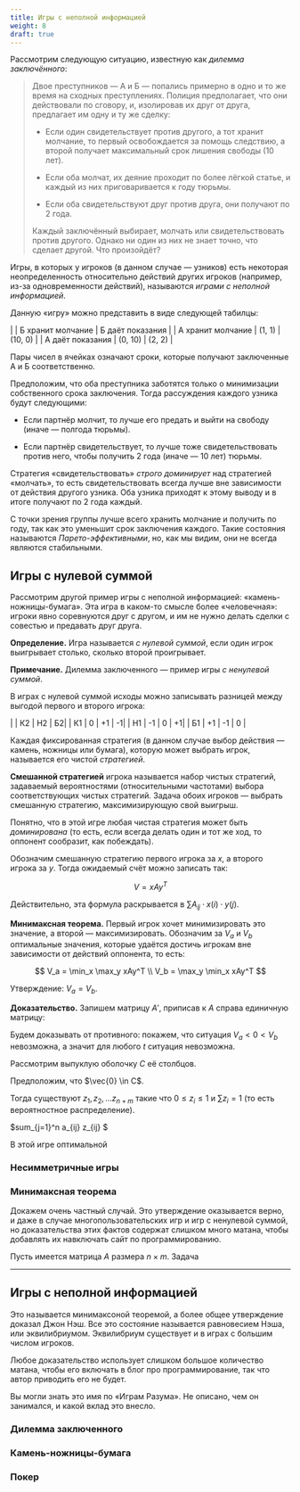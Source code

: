 ```yaml
---
title: Игры с неполной информацией
weight: 8
draft: true
---
```


Рассмотрим следующую ситуацию, известную как *дилемма заключённого*:

> Двое преступников — А и Б — попались примерно в одно и то же время на сходных преступлениях. Полиция предполагает, что они действовали по сговору, и, изолировав их друг от друга, предлагает им одну и ту же сделку:
> 
> - Если один свидетельствует против другого, а тот хранит молчание, то первый освобождается за помощь следствию, а второй получает максимальный срок лишения свободы (10 лет).
> 
> - Если оба молчат, их деяние проходит по более лёгкой статье, и каждый из них приговаривается к году тюрьмы.
> 
> - Если оба свидетельствуют друг против друга, они получают по 2 года.
> 
> Каждый заключённый выбирает, молчать или свидетельствовать против другого. Однако ни один из них не знает точно, что сделает другой. Что произойдёт?

Игры, в которых у игроков (в данном случае — узников) есть некоторая неопределенность относительно действий других игроков (например, из-за одновременности действий), называются *играми с неполной информацией*.

Данную «игру» можно представить в виде следующей табилцы:

|                                    | Б хранит молчание | Б даёт показания |
| А хранит молчание | (1, 1)                          |  (10, 0)                    |
| А даёт показания    |  (0, 10)                       | (2, 2)                        |

Пары чисел в ячейках означают сроки, которые получают заключенные А и Б соответственно.

Предположим, что оба преступника заботятся только о минимизации собственного срока заключения. Тогда рассуждения каждого узника будут следующими:

* Если партнёр молчит, то лучше его предать и выйти на свободу (иначе — полгода тюрьмы).

* Если партнёр свидетельствует, то лучше тоже свидетельствовать против него, чтобы получить 2 года (иначе — 10 лет) тюрьмы.

Стратегия «свидетельствовать» *строго доминирует* над стратегией «молчать», то есть свидетельствовать всегда лучше вне зависимости от действия другого узника. Оба узника приходят к этому выводу и в итоге получают по 2 года каждый.

С точки зрения группы лучше всего хранить молчание и получить по году, так как это уменьшит срок заключения каждого. Такие состояния называются *Парето-эффективными*, но, как мы видим, они не всегда являются стабильными.

## Игры с нулевой суммой

Рассмотрим другой пример игры с неполной информацией: «камень-ножницы-бумага». Эта игра в каком-то смысле более «человечная»: игроки явно соревнуются друг с другом, и им не нужно делать сделки с совестью и предавать друг друга.

**Определение.** Игра называется *с нулевой суммой*, если один игрок выигрывает столько, сколько второй проигрывает.

**Примечание.** Дилемма заключенного — пример игры *с ненулевой суммой*.

В играх с нулевой суммой исходы можно записывать разницей между выгодой первого и второго игрока:

|     |  К2 |  Н2 | Б2|
| К1  | 0   | +1 | -1|
| Н1 | -1  | 0   | +1|
| Б1 | +1 | -1  | 0  |

Каждая фиксированная стратегия (в данном случае выбор действия — камень, ножницы или бумага), которую может выбрать игрок, называется его чистой *стратегией*.

**Смешанной стратегией** игрока называется набор чистых стратегий, задаваемый вероятностями (относительными частотами) выбора соответствующих чистых стратегий. Задача обоих игроков — выбрать смешанную стратегию, максимизирующую свой выигрыш.

Понятно, что в этой игре любая чистая стратегия может быть *доминирована* (то есть, если всегда делать один и тот же ход, то оппонент сообразит, как побеждать).

Обозначим смешанную стратегию первого игрока за $x$, а второго игрока за $y$. Тогда ожидаемый счёт можно записать так:

$$
V = xAy^T
$$

Действительно, эта формула раскрывается в $\sum A_{ij} \cdot x(i) \cdot y(j)$.

**Минимаксная теорема.** Первый игрок хочет минимизировать это значение, а второй — максимизировать. Обозначим за $V_a$ и $V_b$ оптимальные значения, которые удаётся достичь игрокам вне зависимости от действий оппонента, то есть:

$$
V_a = \min_x \max_y xAy^T
\\ V_b = \max_y \min_x xAy^T
$$

Утверждение: $V_a = V_b$.

**Доказательство.** Запишем матрицу $A'$, приписав к $A$ справа единичную матрицу:



Будем доказывать от противного: покажем, что ситуация $V_a < 0 < V_b$ невозможна, а значит для любого $t$ ситуация невозможна.

Рассмотрим выпуклую оболочку $C$ её столбцов.

Предположим, что $\vec{0} \in C$.

Тогда существуют $z_1, z_2, \ldots z_{n+m}$ такие что $0 \leq z_i \leq 1$ и $\sum z_i = 1$ (то есть вероятностное распределение).

$sum_{j=1}^n a_{ij} z_{ij} $ 

В этой игре оптимальной 

### Несимметричные игры

### Минимаксная теорема

Докажем очень частный случай. Это утверждение оказывается верно, и даже в случае многопользовательских игр и игр с ненулевой суммой, но доказательства этих фактов содержат слишком много матана, чтобы добавлять их навключать сайт по программированию.

Пусть имеется матрица $A$ размера $n \times m$. Задача 

---

## Игры с неполной информацией

Это называется минимаксоной теоремой, а более общее утверждение доказал Джон Нэш. Все это состояние называется равновесием Нэша, или эквилибриумом. Эквилибриум существует и в играх с большим числом игроков.

Любое доказательство использует слишком большое количество матана, чтобы его включать в блог про программирование, так что автор приводить его не будет.

Вы могли знать это имя по «Играм Разума». Не описано, чем он занимался, и какой вклад это внесло.

### Дилемма заключенного

### Камень-ножницы-бумага

### Покер

